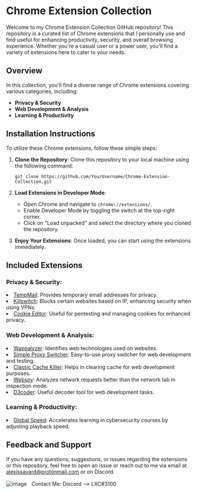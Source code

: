# Chrome Extension Collection

Welcome to my Chrome Extension Collection GitHub repository! This repository is a curated list of Chrome extensions that I personally use and find useful for enhancing productivity, security, and overall browsing experience. Whether you're a casual user or a power user, you'll find a variety of extensions here to cater to your needs.

## Overview

In this collection, you'll find a diverse range of Chrome extensions covering various categories, including:

- **Privacy & Security**
- **Web Development & Analysis**
- **Learning & Productivity**

## Installation Instructions

To utilize these Chrome extensions, follow these simple steps:

1. **Clone the Repository**: Clone this repository to your local machine using the following command:
   ```
   git clone https://github.com/YourUsername/Chrome-Extension-Collection.git
   ```

2. **Load Extensions in Developer Mode**:
   - Open Chrome and navigate to `chrome://extensions/`.
   - Enable Developer Mode by toggling the switch at the top-right corner.
   - Click on "Load unpacked" and select the directory where you cloned the repository.

3. **Enjoy Your Extensions**: Once loaded, you can start using the extensions immediately.

## Included Extensions

### Privacy & Security:
   <li><a href="https://chromewebstore.google.com/detail/temp-mail-disposable-temp/inojafojbhdpnehkhhfjalgjjobnhomj">TempMail</a>: Provides temporary email addresses for privacy.</li>
   <li><a href="https://chromewebstore.google.com/detail/kill-switch/gojllalahpiahalfhfjpbpfhjpaahjkc">Killswitch</a>: Blocks certain websites based on IP, enhancing security when using VPNs.</li>
   <li><a href="https://chromewebstore.google.com/detail/cookie-editor/hlkenndednhfkekhgcdicdfddnkalmdm">Cookie Editor</a>: Useful for pentesting and managing cookies for enhanced privacy.</li>

### Web Development & Analysis:
   <li><a href="https://chromewebstore.google.com/detail/wappalyzer-technology-pro/gppongmhjkpfnbhagpmjfkannfbllamg">Wappalyzer</a>: Identifies web technologies used on websites.</li>
   <li><a href="https://chromewebstore.google.com/detail/simple-proxy-switcher/pcboajngloecgmaailkmphmpbacmbcfb">Simple Proxy Switcher</a>: Easy-to-use proxy switcher for web development and testing.</li>
   <li><a href="https://chromewebstore.google.com/detail/classic-cache-killer/kkmknnnjliniefekpicbaaobdnjjikfp">Classic Cache Killer</a>: Helps in clearing cache for web development purposes.</li>
   <li><a href="https://chromewebstore.google.com/detail/webspy-explore-and-test-w/aedipmheomnpcbgmanofhaccebgapije">Webspy</a>: Analyzes network requests better than the network tab in inspection mode.</li>
   <li><a href="https://chromewebstore.google.com/detail/d3coder/gncnbkghencmkfgeepfaonmegemakcol">D3coder</a>: Useful decoder tool for web development tasks.</li>

### Learning & Productivity:
   <li><a href="https://chromewebstore.google.com/detail/global-speed/jpbjcnkcffbooppibceonlgknpkniiff">Global Speed</a>: Accelerates learning in cybersecurity courses by adjusting playback speed.</li>

## Feedback and Support

If you have any questions, suggestions, or issues regarding the extensions or this repository, feel free to open an issue or reach out to me via email at alexissavard@protonmail.com or on Discord.

![image](https://external-content.duckduckgo.com/iu/?u=https%3A%2F%2Fwww.net-model.com%2Fimg%2Flogo-discord.png&f=1&nofb=1&ipt=0b347aa70a05f91f4015e7e1049581eba2f397f35b8f27ebb18ae2190210f8ea&ipo=images)ㅤContact Me: Discord --> LXC#3100
